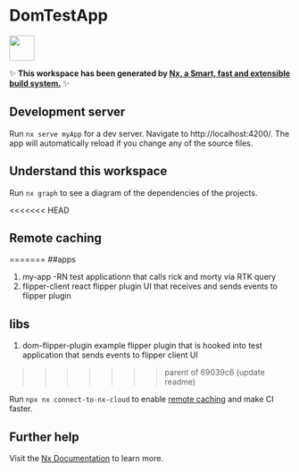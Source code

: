 # DomTestApp

<a alt="Nx logo" href="https://nx.dev" target="_blank" rel="noreferrer"><img src="https://raw.githubusercontent.com/nrwl/nx/master/images/nx-logo.png" width="45"></a>

✨ **This workspace has been generated by [Nx, a Smart, fast and extensible build system.](https://nx.dev)** ✨

## Development server

Run `nx serve myApp` for a dev server. Navigate to http://localhost:4200/. The app will automatically reload if you change any of the source files.

## Understand this workspace

Run `nx graph` to see a diagram of the dependencies of the projects.

<<<<<<< HEAD
## Remote caching
=======
##apps

1. my-app -RN test applicationn that calls rick and morty via RTK query
2. flipper-client react flipper plugin UI that receives and sends events to flipper plugin



## libs

1. dom-flipper-plugin example flipper plugin that is hooked into test application that sends events to flipper client UI
>>>>>>> parent of 69039c6 (update readme)

Run `npx nx connect-to-nx-cloud` to enable [remote caching](https://nx.app) and make CI faster.

## Further help

Visit the [Nx Documentation](https://nx.dev) to learn more.
